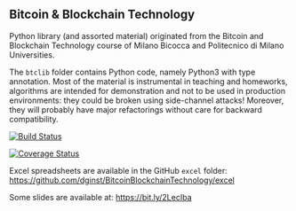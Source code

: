 ## Bitcoin & Blockchain Technology

Python library (and assorted material) originated from the Bitcoin and Blockchain Technology course of Milano Bicocca and Politecnico di Milano Universities.

The `btclib` folder contains Python code, namely Python3 with type annotation. Most of the material is instrumental in teaching and homeworks, algorithms are intended for demonstration and not to be used in production environments: they could be broken using side-channel attacks! Moreover, they will probably have major refactorings without care for backward compatibility.

[![Build Status](https://travis-ci.org/dginst/BitcoinBlockchainTechnology.svg?branch=master)](https://travis-ci.org/dginst/BitcoinBlockchainTechnology)

[![Coverage Status](https://coveralls.io/repos/github/dginst/BitcoinBlockchainTechnology/badge.svg?branch=master)](https://coveralls.io/github/dginst/BitcoinBlockchainTechnology?branch=master)

Excel spreadsheets are available in the GitHub `excel` folder:
https://github.com/dginst/BitcoinBlockchainTechnology/excel

Some slides are available at:
https://bit.ly/2LecIba
